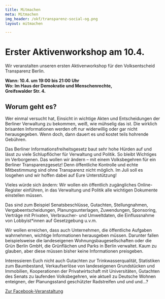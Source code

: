 ```yaml
---
title: Mitmachen
meta: Mitmachen
img_header: /okf/transparenz-social-og.png
layout: mitmachen

---
```

# Erster Aktivenworkshop am 10.4.
Wir veranstalten  unseren ersten Aktivenworkshop für den Volksentscheid Transparenz Berlin. 

**Wann: 10.4. um 19:00 bis 21:00 Uhr** <br>
**Wo: Im Haus der Demokratie und Menschenrechte,** <br>
**Greifswalder Str. 4.**

## Worum geht es?
Wer einmal versucht hat, Einsicht in wichtige Akten und Entscheidungen der Berliner Verwaltung zu bekommen, weiß, wie mühselig das ist. Die wirklich brisanten Informationen werden oft nur widerwillig oder gar nicht herausgegeben. Wenn doch, dann dauert es und kostet teils hohrende Gebühren.

Das Berliner Informationsfreiheitsgesetz baut sehr hohe Hürden auf und lässt zu viele Schlupflöcher für Verwaltung und Politik. So bleibt Wichtiges im Verborgenen. Das wollen wir ändern – mit einem Volksbegehren für ein Berliner Transparenzgesetz! Denn öffentliche Kontrolle und echte Mitbestimmung sind ohne Transparenz nicht möglich. Im Juli soll es losgehen und wir hoffen dabei auf Eure Unterstützung!

Vieles würde sich ändern: Wir wollen ein öffentlich zugängliches Online-Register einführen, in das Verwaltung und Politik alle wichtigen Dokumente einstellen müssen. 

Das sind zum Beispiel Senatsbeschlüsse, Gutachten, Stellungnahmen, Vergabeentscheidungen, Planungsunterlagen, Zuwendungen, Sponsoring, Verträge mit Privaten, Verbraucher- und Umweltdaten, die Einflussnahme von Lobbyist*innen auf Gesetzgebung u.v.m.

Wir wollen erreichen, dass auch Unternehmen, die öffentliche Aufgaben wahrnehmen, wichtige Informationen herausgeben müssen. Darunter fallen beispielsweise die landeseigenen Wohnungsbaugesellschaften oder die Grün Berlin GmbH, die Grünflächen und Parks in Berlin verwaltet. Kaum zu glauben, aber diese müssen bisher keine Informationen preisgeben.

Interessieren Euch nicht auch Gutachten zur Trinkwasserqualität, Statistiken zum Baumbestand, Verkaufserlöse von landeseigenen Grundstücken und Immobilien, Kooperationen der Privatwirtschaft mit Universitäten, Gutachten des Senats zu laufenden Volksbegehren, wie aktuell zu Deutsche Wohnen enteignen, der Planungsstand geschützter Radstreifen und und und…?

<a href="https://www.facebook.com/events/591959537984453/">Zur Facebook-Veranstaltung</a>